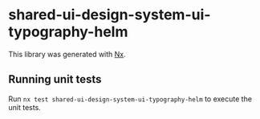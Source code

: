 # shared-ui-design-system-ui-typography-helm

This library was generated with [Nx](https://nx.dev).


## Running unit tests

Run `nx test shared-ui-design-system-ui-typography-helm` to execute the unit tests.

